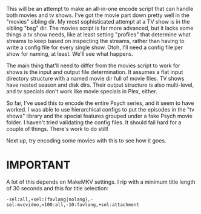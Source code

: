 This will be an attempt to make an all-in-one encode script that can
handle both movies and tv shows. I've got the movie part down pretty
well in the "movies" sibling dir.  My most sophisticated attempt at a
TV show is in the sibling "bsg" dir. The movies script is far more
advanced, but it lacks some things a tv show needs, like at least
setting "profiles" that determine what streams to keep based on
inspecting the streams, rather than having to write a config file for
every single show. Otoh, I'll need a config file per show for naming,
at least. We'll see what happens.

The main thing that'll need to differ from the movies script to work
for shows is the input and output file determination. It assumes a
flat input directory structure with a named movie dir full of movie
files. TV shows have nested season and disk dirs. Their output
structure is also multi-level, and tv specials don't work like movie
specials in Plex, either.

So far, I've used this to encode the entire Psych series, and it seem
to have worked. I was able to use hierarchical configs to put the
episodes in the "tv shows" library and the special features grouped
under a fake Psych movie folder. I haven't tried validating the config
files. It should fail hard for a couple of things. There's work to do
still!

Next up, try encoding some movies with this to see how it goes.

# IMPORTANT

A lot of this depends on MakeMKV settings. I rip with a minimum title
length of 30 seconds and this for title selection:

```
-sel:all,+sel:(favlang|nolang),-sel:mvcvideo,=100:all,-10:favlang,+sel:attachment
```
